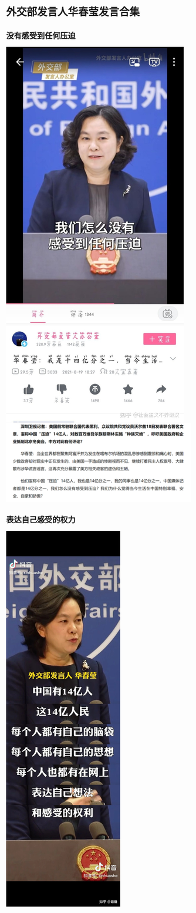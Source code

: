 # 外交部发言人华春莹发言合集

## 没有感受到任何压迫

![image](没有感受到任何压迫1.png)
![image](没有感受到任何压迫2.png)

## 表达自己感受的权力 

![image](表达自己感受的权利.JPG)
